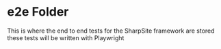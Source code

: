 # e2e Folder

This is where the end to end tests for the SharpSite framework are stored these tests will be written with Playwright
